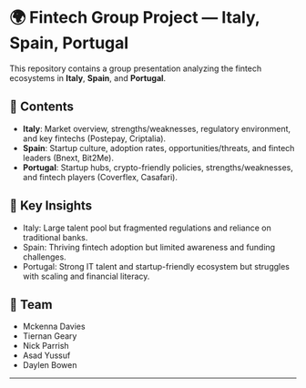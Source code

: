 # 🌍 Fintech Group Project — Italy, Spain, Portugal

This repository contains a group presentation analyzing the fintech ecosystems in **Italy**, **Spain**, and **Portugal**.  

## 📑 Contents
- **Italy**: Market overview, strengths/weaknesses, regulatory environment, and key fintechs (Postepay, Criptalia).  
- **Spain**: Startup culture, adoption rates, opportunities/threats, and fintech leaders (Bnext, Bit2Me).  
- **Portugal**: Startup hubs, crypto-friendly policies, strengths/weaknesses, and fintech players (Coverflex, Casafari).  

## 🚀 Key Insights
- Italy: Large talent pool but fragmented regulations and reliance on traditional banks.  
- Spain: Thriving fintech adoption but limited awareness and funding challenges.  
- Portugal: Strong IT talent and startup-friendly ecosystem but struggles with scaling and financial literacy.  

## 👥 Team
- Mckenna Davies  
- Tiernan Geary  
- Nick Parrish  
- Asad Yussuf  
- Daylen Bowen  

---
